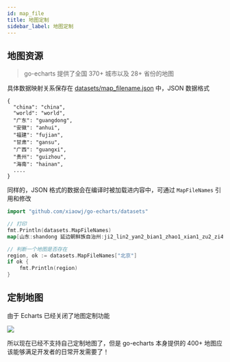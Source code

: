 ```yaml
---
id: map_file
title: 地图定制
sidebar_label: 地图定制
---
```


## 地图资源
> go-echarts 提供了全国 370+ 城市以及 28+ 省份的地图

具体数据映射关系保存在 [datasets/map_filename.json](https://github.com/xiaowj/go-echarts/blob/master/datasets/map_filename.json) 中，JSON 数据格式
```
{
  "china": "china",
  "world": "world",
  "广东": "guangdong",
  "安徽": "anhui",
  "福建": "fujian",
  "甘肃": "gansu",
  "广西": "guangxi",
  "贵州": "guizhou",
  "海南": "hainan",
  ....
}
```

同样的，JSON 格式的数据会在编译时被加载进内容中，可通过 `MapFileNames` 引用和修改
```go
import "github.com/xiaowj/go-echarts/datasets"

// 打印
fmt.Println(datasets.MapFileNames)
map[山东:shandong 延边朝鲜族自治州:ji2_lin2_yan2_bian1_zhao1_xian1_zu2_zi4_zhi4_zhou1 

// 判断一个地图是否存在
region, ok := datasets.MapFileNames["北京"]
if ok {
    fmt.Println(region)
}
```

## 定制地图

由于 Echarts 已经关闭了地图定制功能

![](https://user-images.githubusercontent.com/19553554/52518306-b295a400-2c83-11e9-986b-f2e76fc2621d.png)

所以现在已经不支持自己定制地图了，但是 go-echarts 本身提供的 400+ 地图应该能够满足开发者的日常开发需要了！
